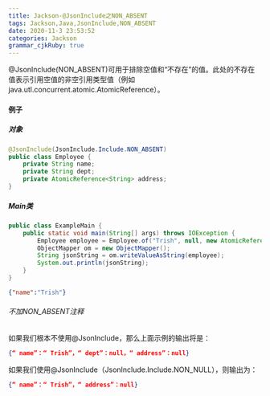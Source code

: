 ```yaml
---
title: Jackson-@JsonInclude之NON_ABSENT 
tags: Jackson,Java,JsonInclude,NON_ABSENT 
date: 2020-11-3 23:53:52
categories: Jackson
grammar_cjkRuby: true
---
```


@JsonInclude(NON_ABSENT)可用于排除空值和“不存在”的值。此处的不存在值表示引用空值的非空引用类型值（例如java.utl.concurrent.atomic.AtomicReference）。


#### 例子

##### 对象

``` java
@JsonInclude(JsonInclude.Include.NON_ABSENT)
public class Employee {
 	private String name;
 	private String dept;
 	private AtomicReference<String> address;
}
```

##### Main类

``` java
public class ExampleMain {
    public static void main(String[] args) throws IOException {
        Employee employee = Employee.of("Trish", null, new AtomicReference<>());
        ObjectMapper om = new ObjectMapper();
        String jsonString = om.writeValueAsString(employee);
        System.out.println(jsonString);
    }
}
```

``` json
{"name":"Trish"}
```

###### 不加NON_ABSENT注释
如果我们根本不使用@JsonInclude，那么上面示例的输出将是：
``` json
{“ name”：“ Trish”，“ dept”：null，“ address”：null}
```
如果我们使用@JsonInclude（JsonInclude.Include.NON_NULL），则输出为：
``` json
{“ name”：“ Trish”，“ address”：null}
```

